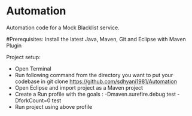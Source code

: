 # Automation

Automation code for a Mock Blacklist service.

#Prerequisites:
Install the latest Java, Maven, Git and Eclipse with Maven Plugin

Project setup:
- Open Terminal
- Run following command from the directory you want to put your codebase in
git clone https://github.com/sdhyani1981/Automation
- Open Eclipse and import project as a Maven project
- Create a Run profile with the goals :  -Dmaven.surefire.debug test -DforkCount=0 test
- Run project using above profile






